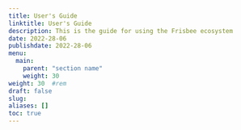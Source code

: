 ```yaml
---
title: User's Guide
linktitle: User's Guide
description: This is the guide for using the Frisbee ecosystem
date: 2022-28-06
publishdate: 2022-28-06
menu:
  main:
    parent: "section name"
    weight: 30
weight: 30	#rem
draft: false
slug:
aliases: []
toc: true
---
```

